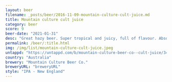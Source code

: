 ```yaml
---
layout: beer
filename: _posts/beer/2016-11-09-mountain-culture-cult-juice.md
title: Mountain culture cult juice
category: beer
score: 9
beer-date: "2021-01-31"
desc: "Great hazy beer. Super tropical and juicy, full of flavour. Absolutely delicious"
permalink: /beer/:title.html
img: /img/list/mountain-culture-cult-juice.jpeg
untappd: "https://untappd.com/b/mountain-culture-beer-co--cult-juice/3484719"
country: "Australia"
brewery: "Mountain Culture Beer Co."
breweryURL: "breweryURL"
style: "IPA - New England"
---
```

